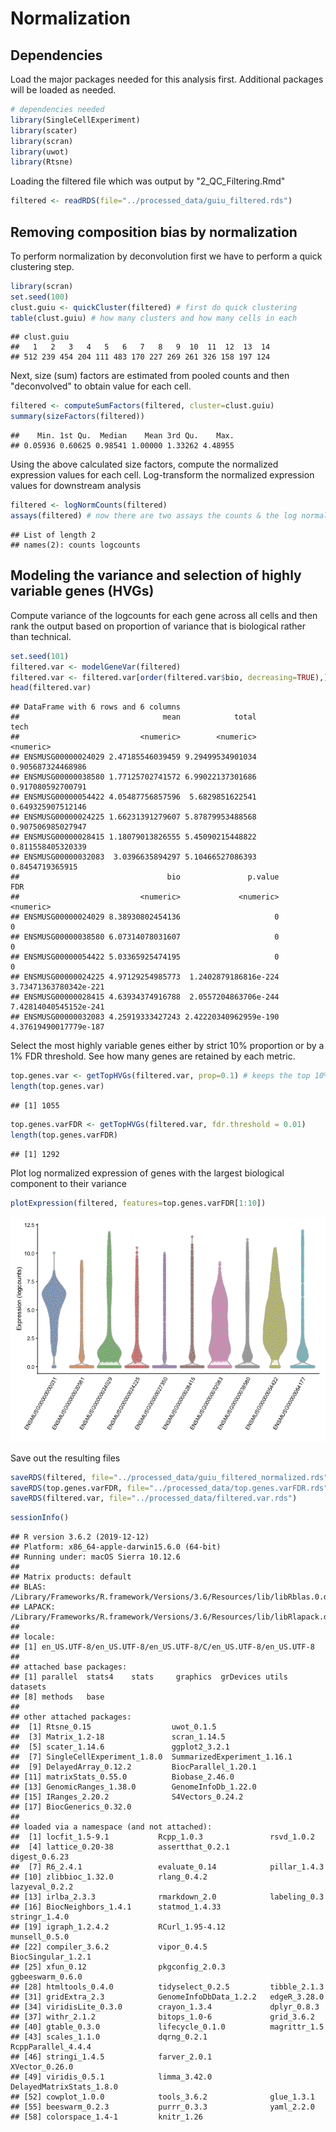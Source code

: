 Normalization
================

Dependencies
------------

Load the major packages needed for this analysis first. Additional packages will be loaded as needed.

``` r
# dependencies needed
library(SingleCellExperiment)
library(scater)
library(scran)
library(uwot)
library(Rtsne)
```

Loading the filtered file which was output by "2\_QC\_Filtering.Rmd"

``` r
filtered <- readRDS(file="../processed_data/guiu_filtered.rds")
```

Removing composition bias by normalization
------------------------------------------

To perform normalization by deconvolution first we have to perform a quick clustering step.

``` r
library(scran)
set.seed(100)
clust.guiu <- quickCluster(filtered) # first do quick clustering 
table(clust.guiu) # how many clusters and how many cells in each
```

    ## clust.guiu
    ##   1   2   3   4   5   6   7   8   9  10  11  12  13  14 
    ## 512 239 454 204 111 483 170 227 269 261 326 158 197 124

Next, size (sum) factors are estimated from pooled counts and then "deconvolved" to obtain value for each cell.

``` r
filtered <- computeSumFactors(filtered, cluster=clust.guiu)
summary(sizeFactors(filtered))
```

    ##    Min. 1st Qu.  Median    Mean 3rd Qu.    Max. 
    ## 0.05936 0.60625 0.98541 1.00000 1.33262 4.48955

Using the above calculated size factors, compute the normalized expression values for each cell. Log-transform the normalized expression values for downstream analysis

``` r
filtered <- logNormCounts(filtered)
assays(filtered) # now there are two assays the counts & the log normalized counts just made
```

    ## List of length 2
    ## names(2): counts logcounts

Modeling the variance and selection of highly variable genes (HVGs)
-------------------------------------------------------------------

Compute variance of the logcounts for each gene across all cells and then rank the output based on proportion of variance that is biological rather than technical.

``` r
set.seed(101)
filtered.var <- modelGeneVar(filtered)
filtered.var <- filtered.var[order(filtered.var$bio, decreasing=TRUE),]
head(filtered.var)
```

    ## DataFrame with 6 rows and 6 columns
    ##                                mean            total              tech
    ##                           <numeric>        <numeric>         <numeric>
    ## ENSMUSG00000024029 2.47185546039459 9.29499534901034 0.905687324468986
    ## ENSMUSG00000038580 1.77125702741572 6.99022137301686 0.917080592700791
    ## ENSMUSG00000054422 4.05487756857596  5.6829851622541 0.649325907512146
    ## ENSMUSG00000024225 1.66231391279607 5.87879953488568 0.907506985027947
    ## ENSMUSG00000028415 1.18079013826555 5.45090215448822 0.811558405320339
    ## ENSMUSG00000032083  3.0396635894297 5.10466527086393   0.8454719365915
    ##                                 bio               p.value                   FDR
    ##                           <numeric>             <numeric>             <numeric>
    ## ENSMUSG00000024029 8.38930802454136                     0                     0
    ## ENSMUSG00000038580 6.07314078031607                     0                     0
    ## ENSMUSG00000054422 5.03365925474195                     0                     0
    ## ENSMUSG00000024225 4.97129254985773  1.2402879186816e-224 3.73471363780342e-221
    ## ENSMUSG00000028415 4.63934374916788  2.0557204863706e-244 7.42814040545152e-241
    ## ENSMUSG00000032083 4.25919333427243 2.42220340962959e-190 4.37619490017779e-187

Select the most highly variable genes either by strict 10% proportion or by a 1% FDR threshold. See how many genes are retained by each metric.

``` r
top.genes.var <- getTopHVGs(filtered.var, prop=0.1) # keeps the top 10% as HGVs
length(top.genes.var) 
```

    ## [1] 1055

``` r
top.genes.varFDR <- getTopHVGs(filtered.var, fdr.threshold = 0.01) 
length(top.genes.varFDR) 
```

    ## [1] 1292

Plot log normalized expression of genes with the largest biological component to their variance

``` r
plotExpression(filtered, features=top.genes.varFDR[1:10])
```

![](./Rmd_Files/3_Normalization_files/figure-markdown_github/unnamed-chunk-8-1.png)

Save out the resulting files

``` r
saveRDS(filtered, file="../processed_data/guiu_filtered_normalized.rds") # save the sce post norm
saveRDS(top.genes.varFDR, file="../processed_data/top.genes.varFDR.rds") 
saveRDS(filtered.var, file="../processed_data/filtered.var.rds") 
```

``` r
sessionInfo()
```

    ## R version 3.6.2 (2019-12-12)
    ## Platform: x86_64-apple-darwin15.6.0 (64-bit)
    ## Running under: macOS Sierra 10.12.6
    ## 
    ## Matrix products: default
    ## BLAS:   /Library/Frameworks/R.framework/Versions/3.6/Resources/lib/libRblas.0.dylib
    ## LAPACK: /Library/Frameworks/R.framework/Versions/3.6/Resources/lib/libRlapack.dylib
    ## 
    ## locale:
    ## [1] en_US.UTF-8/en_US.UTF-8/en_US.UTF-8/C/en_US.UTF-8/en_US.UTF-8
    ## 
    ## attached base packages:
    ## [1] parallel  stats4    stats     graphics  grDevices utils     datasets 
    ## [8] methods   base     
    ## 
    ## other attached packages:
    ##  [1] Rtsne_0.15                  uwot_0.1.5                 
    ##  [3] Matrix_1.2-18               scran_1.14.5               
    ##  [5] scater_1.14.6               ggplot2_3.2.1              
    ##  [7] SingleCellExperiment_1.8.0  SummarizedExperiment_1.16.1
    ##  [9] DelayedArray_0.12.2         BiocParallel_1.20.1        
    ## [11] matrixStats_0.55.0          Biobase_2.46.0             
    ## [13] GenomicRanges_1.38.0        GenomeInfoDb_1.22.0        
    ## [15] IRanges_2.20.2              S4Vectors_0.24.2           
    ## [17] BiocGenerics_0.32.0        
    ## 
    ## loaded via a namespace (and not attached):
    ##  [1] locfit_1.5-9.1           Rcpp_1.0.3               rsvd_1.0.2              
    ##  [4] lattice_0.20-38          assertthat_0.2.1         digest_0.6.23           
    ##  [7] R6_2.4.1                 evaluate_0.14            pillar_1.4.3            
    ## [10] zlibbioc_1.32.0          rlang_0.4.2              lazyeval_0.2.2          
    ## [13] irlba_2.3.3              rmarkdown_2.0            labeling_0.3            
    ## [16] BiocNeighbors_1.4.1      statmod_1.4.33           stringr_1.4.0           
    ## [19] igraph_1.2.4.2           RCurl_1.95-4.12          munsell_0.5.0           
    ## [22] compiler_3.6.2           vipor_0.4.5              BiocSingular_1.2.1      
    ## [25] xfun_0.12                pkgconfig_2.0.3          ggbeeswarm_0.6.0        
    ## [28] htmltools_0.4.0          tidyselect_0.2.5         tibble_2.1.3            
    ## [31] gridExtra_2.3            GenomeInfoDbData_1.2.2   edgeR_3.28.0            
    ## [34] viridisLite_0.3.0        crayon_1.3.4             dplyr_0.8.3             
    ## [37] withr_2.1.2              bitops_1.0-6             grid_3.6.2              
    ## [40] gtable_0.3.0             lifecycle_0.1.0          magrittr_1.5            
    ## [43] scales_1.1.0             dqrng_0.2.1              RcppParallel_4.4.4      
    ## [46] stringi_1.4.5            farver_2.0.1             XVector_0.26.0          
    ## [49] viridis_0.5.1            limma_3.42.0             DelayedMatrixStats_1.8.0
    ## [52] cowplot_1.0.0            tools_3.6.2              glue_1.3.1              
    ## [55] beeswarm_0.2.3           purrr_0.3.3              yaml_2.2.0              
    ## [58] colorspace_1.4-1         knitr_1.26
